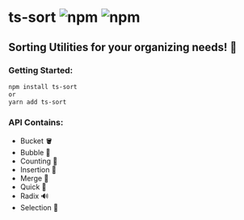 # ts-sort ![npm](https://img.shields.io/npm/v/ts-sort) ![npm](https://img.shields.io/npm/dw/ts-sort)

## Sorting Utilities for your organizing needs! 🦾

### Getting Started:

```bash
npm install ts-sort
or
yarn add ts-sort
```

### API Contains:

- Bucket 🪣
- Bubble 🫧
- Counting 🔢
- Insertion 🔌
- Merge 🧬
- Quick 💨
- Radix 🔊
- Selection 🫵
